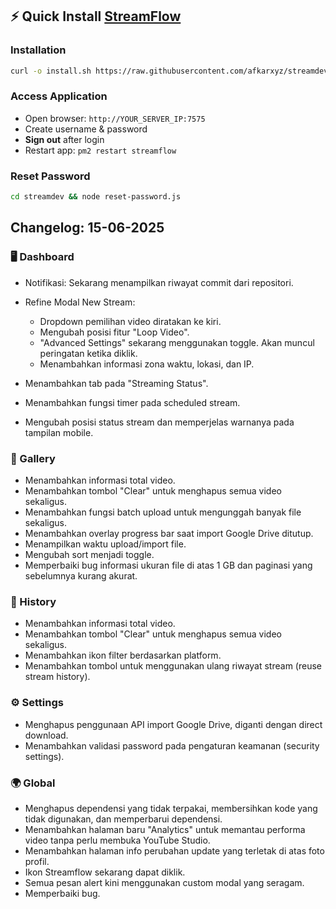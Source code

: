 ## ⚡ Quick Install [StreamFlow](https://github.com/bangtutorial/streamflow)

### Installation
```bash
curl -o install.sh https://raw.githubusercontent.com/afkarxyz/streamdev/main/install.sh && chmod +x install.sh && ./install.sh
```

### Access Application
- Open browser: `http://YOUR_SERVER_IP:7575`
- Create username & password
- **Sign out** after login
- Restart app: `pm2 restart streamflow`

### Reset Password
```bash
cd streamdev && node reset-password.js
```
## Changelog: 15-06-2025

### 🖥️ Dashboard

* Notifikasi: Sekarang menampilkan riwayat commit dari repositori.
* Refine Modal New Stream:

  * Dropdown pemilihan video diratakan ke kiri.
  * Mengubah posisi fitur "Loop Video".
  * "Advanced Settings" sekarang menggunakan toggle. Akan muncul peringatan ketika diklik.
  * Menambahkan informasi zona waktu, lokasi, dan IP.
* Menambahkan tab pada "Streaming Status".
* Menambahkan fungsi timer pada scheduled stream.
* Mengubah posisi status stream dan memperjelas warnanya pada tampilan mobile.

### 📁 Gallery

* Menambahkan informasi total video.
* Menambahkan tombol "Clear" untuk menghapus semua video sekaligus.
* Menambahkan fungsi batch upload untuk mengunggah banyak file sekaligus.
* Menambahkan overlay progress bar saat import Google Drive ditutup.
* Menampilkan waktu upload/import file.
* Mengubah sort menjadi toggle.
* Memperbaiki bug informasi ukuran file di atas 1 GB dan paginasi yang sebelumnya kurang akurat.

### 📜 History

* Menambahkan informasi total video.
* Menambahkan tombol "Clear" untuk menghapus semua video sekaligus.
* Menambahkan ikon filter berdasarkan platform.
* Menambahkan tombol untuk menggunakan ulang riwayat stream (reuse stream history).

### ⚙️ Settings

* Menghapus penggunaan API import Google Drive, diganti dengan direct download.
* Menambahkan validasi password pada pengaturan keamanan (security settings).

### 🌍 Global

* Menghapus dependensi yang tidak terpakai, membersihkan kode yang tidak digunakan, dan memperbarui dependensi.
* Menambahkan halaman baru "Analytics" untuk memantau performa video tanpa perlu membuka YouTube Studio.
* Menambahkan halaman info perubahan update yang terletak di atas foto profil.
* Ikon Streamflow sekarang dapat diklik.
* Semua pesan alert kini menggunakan custom modal yang seragam.
* Memperbaiki bug.
